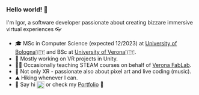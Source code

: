 ### Hello world! 👋

I'm Igor, a software developer passionate about creating bizzare immersive virtual experiences 👓

- 🎓 MSc in Computer Science (expected 12/2023) at [University of Bologna](https://corsi.unibo.it/2cycle/ComputerScience)🇮🇹 and BSc at [University of Verona](https://www.di.univr.it/?lang=en)🇮🇹.
- 🔭 Mostly working on VR projects in Unity.
- 👨‍🏫 Occasionally teaching STEAM courses on behalf of [Verona FabLab](https://www.veronafablab.it/en/).
- 🎨 Not only XR - passionate also about pixel art and live coding (music).
- ⛰️ Hiking whenever I can.
- 🔗 Say hi <a href="https://www.linkedin.com/in/igor-iurevici/"><img src="https://img.shields.io/badge/LinkedIn-0077B5?style=for-the-badge&logo=linkedin&logoColor=white" height="20" align="center"></a> or check my [Portfolio](https://igor-iurevici.github.io) 💼
